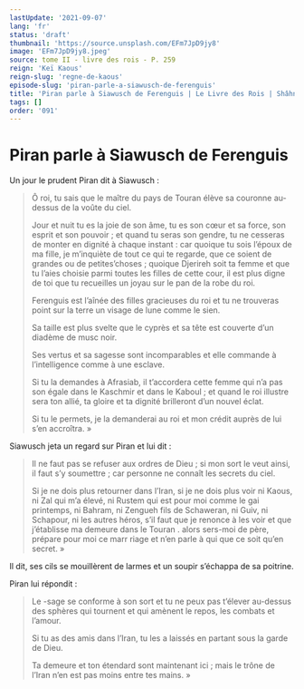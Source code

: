 ```yaml
---
lastUpdate: '2021-09-07'
lang: 'fr'
status: 'draft'
thumbnail: 'https://source.unsplash.com/EFm7JpD9jy8'
image: 'EFm7JpD9jy8.jpeg'
source: tome II - livre des rois - P. 259
reign: 'Keï Kaous'
reign-slug: 'regne-de-kaous'
episode-slug: 'piran-parle-a-siawusch-de-ferenguis'
title: 'Piran parle à Siawusch de Ferenguis | Le Livre des Rois | Shâhnâmeh'
tags: []
order: '091'
---
```


<!-- LTeX: language=fr -->

# Piran parle à Siawusch de Ferenguis

Un jour le prudent Piran dit à Siawusch :

> Ô roi, tu sais que le maître du pays de Touran élève sa couronne au-dessus de la voûte du ciel.
>
> Jour et nuit tu es la joie de son âme, tu es son cœur et sa force, son esprit et son pouvoir ; et quand tu seras son gendre, tu ne cesseras de monter en dignité à chaque instant : car quoique tu sois l’époux de ma fille, je m’inquiète de tout ce qui te regarde, que ce soient de grandes ou de petites’choses ; quoique Djerireh soit ta femme et que tu l’aies choisie parmi toutes les filles de cette cour, il est plus digne de toi que tu recueilles un joyau sur le pan de la robe du roi.
>
> Ferenguis est l’aînée des filles gracieuses du roi et tu ne trouveras point sur la terre un visage de lune comme le sien.
>
> Sa taille est plus svelte que le cyprès et sa tête est couverte d’un diadème de musc noir.
>
> Ses vertus et sa sagesse sont incomparables et elle commande à l’intelligence comme à une esclave.
>
> Si tu la demandes à Afrasiab, il t’accordera cette femme qui n’a pas son égale dans le Kaschmir et dans le Kaboul ; et quand le roi illustre sera ton allié, ta gloire et ta dignité brilleront d’un nouvel éclat.
>
> Si tu le permets, je la demanderai au roi et mon crédit auprès de lui s’en accroîtra. »

Siawusch jeta un regard sur Piran et lui dit :

> Il ne faut pas se refuser aux ordres de Dieu ; si mon sort le veut ainsi, il faut s’y soumettre ; car personne ne connaît les secrets du ciel.
>
> Si je ne dois plus retourner dans l’Iran, si je ne dois plus voir ni Kaous, ni Zal qui m’a élevé, ni Rustem qui est pour moi comme le gai printemps, ni Bahram, ni Zengueh fils de Schaweran, ni Guiv, ni Schapour, ni les autres héros, s’il faut que je renonce à les voir et que j’établisse ma demeure dans le Touran . alors sers-moi de père, prépare pour moi ce marr riage et n’en parle à qui que ce soit qu’en secret. »

Il dit, ses cils se mouillèrent de larmes et un soupir s’échappa de sa poitrine.

Piran lui répondit :

> Le
-sage se conforme à son sort et tu ne peux pas t’élever au-dessus des sphères qui tournent et qui amènent le repos, les combats et l’amour.
>
> Si tu as des amis dans l’Iran, tu les a laissés en partant sous la garde de Dieu.
>
> Ta demeure et ton étendard sont maintenant ici ; mais le trône de l’Iran n’en est pas moins entre tes mains. »
